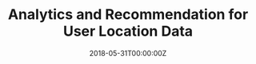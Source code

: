 ---
title: Analytics and Recommendation for User Location Data
summary: Designed and built an indoor localization system with Android devices, beacons, database and web development.

tags:
- Indoor Localization
- Android Programming
- Web Development
- Database

date: "2018-05-31T00:00:00Z"

# Optional external URL for project (replaces project detail page).
external_link: ""

# image:
#   caption: Photo by rawpixel on Unsplash
#   focal_point: Smart

links:
# - icon: twitter
#   icon_pack: fab
#   name: Follow
#   url: https://twitter.com/georgecushen
url_code: "https://github.com/lzhangbj/Indoor_Localization_18.git"
url_pdf: "https://drive.google.com/open?id=1g8O4Bm179Wk41lDv3yzhKYWpHo_vQg7n"
# url_slides: ""
# url_video: ""

# Slides (optional).
#   Associate this project with Markdown slides.
#   Simply enter your slide deck's filename without extension.
#   E.g. `slides = "example-slides"` references `content/slides/example-slides.md`.
#   Otherwise, set `slides = ""`.
# slides: example
---